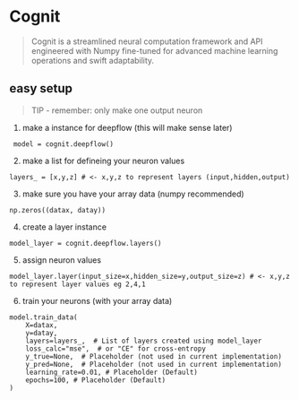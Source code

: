 # Cognit

> Cognit is a streamlined neural computation framework and API engineered with Numpy fine-tuned for advanced machine learning operations and swift adaptability.

## easy setup

> TIP - remember: only make one output neuron


1. make a instance for deepflow (this will make sense later)

```
 model = cognit.deepflow()
```

2. make a list for defineing your neuron values

```
layers_ = [x,y,z] # <- x,y,z to represent layers (input,hidden,output)
```

3. make sure you have your array data (numpy recommended)

```
np.zeros((datax, datay))
```

4. create a layer instance

```
model_layer = cognit.deepflow.layers()
```

5. assign neuron values

```
model_layer.layer(input_size=x,hidden_size=y,output_size=z) # <- x,y,z to represent layer values eg 2,4,1
```

6. train your neurons (with your array data)

```
model.train_data(
    X=datax,
    y=datay,
    layers=layers_,  # List of layers created using model_layer
    loss_calc="mse",  # or "CE" for cross-entropy
    y_true=None,  # Placeholder (not used in current implementation)
    y_pred=None,  # Placeholder (not used in current implementation)
    learning_rate=0.01, # Placeholder (Default)
    epochs=100, # Placeholder (Default)
) 
```

